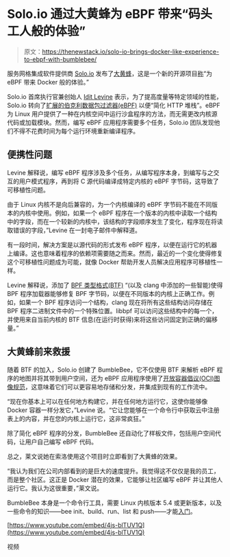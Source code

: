 # Solo.io 通过大黄蜂为 eBPF 带来“码头工人般的体验”

> 原文：<https://thenewstack.io/solo-io-brings-docker-like-experience-to-ebpf-with-bumblebee/>

服务网格集成软件提供商 [Solo.io](https://solo.io/?utm_content=inline-mention) 发布了[大黄蜂](https://bumblebee.io/)，这是一个新的开源项目[称](https://www.solo.io/blog/get-started-with-ebpf-using-bumblebee/)“为 eBPF 带来 Docker 般的体验。”

Solo.io 首席执行官兼创始人 [Idit Levine](https://www.linkedin.com/in/iditlevine) 表示，为了提高度量等特定领域的性能，Solo.io 转向了[扩展的伯克利数据包过滤器(eBPF)](http://ebpf.io/) 以便“简化 HTTP 堆栈”。eBPF 为 Linux 用户提供了一种在内核空间中运行沙盒程序的方法，而无需更改内核源代码或加载模块。然而，编写 eBPF 应用程序需要多个任务，Solo.io 团队发现他们不得不花费时间为每个运行环境重新编译程序。

## **便携性问题**

Levine 解释说，编写 eBPF 程序涉及多个任务，从编写程序本身，到编写与之交互的用户模式程序，再到将 C 源代码编译成特定内核的 eBPF 字节码，这导致了可移植性问题。

由于 Linux 内核不是向后兼容的，为一个内核编译的 eBPF 字节码不能在不同版本的内核中使用。例如，如果一个 eBPF 程序在一个版本的内核中读取一个结构中的字段，而在一个较新的内核中，该结构的字段顺序发生了变化，程序现在将读取错误的字段，”Levine 在一封电子邮件中解释道。

有一段时间，解决方案是以源代码的形式发布 eBPF 程序，以便在运行它的机器上编译。这也意味着程序的依赖项需要随之而来。然而，最近的一个变化使得修复这个可移植性问题成为可能，就像 Docker 帮助开发人员解决应用程序可移植性一样。

Levine 解释说，添加了 [BPF 类型格式(BTF)](https://www.kernel.org/doc/html/latest/bpf/btf.html) “(以及 clang 中添加的一些智能)使得 BPF 程序加载器能够修复 BPF 字节码，以便在不同版本的内核上正确工作。例如，如果一个 BPF 程序访问一个结构，clang 现在将所有这些结构访问存储在 BPF 程序二进制文件中的一个特殊位置。libbpf 可以访问这些结构中的每一个，并使用来自当前内核的 BTF 信息(在运行时获得)来将这些访问固定到正确的偏移量。”

## **大黄蜂前来救援**

随着 BTF 的加入，Solo.io 创建了 BumbleBee，它不仅使用 BTF 来解析 eBPF 程序的地图并将其带到用户空间，还为 eBPF 应用程序使用了[开放容器倡议(OCI)图像规范](https://github.com/opencontainers/image-spec)，这意味着它们可以更容易地存储和分发，并集成到现有的工作流中。

“现在你基本上可以在任何地方构建它，并在任何地方运行它，这使你能够像 Docker 容器一样分发它，”Levine 说。“它让您能够在一个命令行中获取云中注册表上的内容，并在您的内核上运行它，这非常疯狂。”

除了简化 eBPF 程序的分发，BumbleBee 还自动化了样板文件，包括用户空间代码，让用户自己编写 eBPF 代码。

总之，莱文说她在索洛使用这个项目时立即看到了大黄蜂的效果。

“我认为我们在公司内部看到的是巨大的速度提升。我觉得这不仅仅是我的员工，而是整个社区。这正是 Docker 潜在的效果，它能够让社区编写 eBPF 并让其他人运行它。我认为这很重要，”莱文说。

BumbleBee 本身是一个命令行工具，需要 Linux 内核版本 5.4 或更新版本，以及一些命令的知识——bee init、build、run、list 和 push——才能[入门](https://www.solo.io/blog/get-started-with-ebpf-using-bumblebee/)。

[https://www.youtube.com/embed/4js-blTUV1Q](https://www.youtube.com/embed/4js-blTUV1Q)

视频

<svg xmlns:xlink="http://www.w3.org/1999/xlink" viewBox="0 0 68 31" version="1.1"><title>Group</title> <desc>Created with Sketch.</desc></svg>